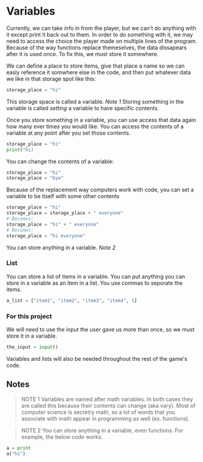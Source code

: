# Variables

Currently, we can take info in from the player, but we can't do anything with it except print it back out to them. In order to do something with it, we may need to access the choice the player made on multiple lines of the program. Because of the way functions replace themeselves, the data dissapears after it is used once. To fix this, we must store it somewhere.

We can define a place to store items, give that place a name so we can easly reference it somwhere else in the code, and then put whatever data we like in that storage spot like this:
```python
storage_place = "hi"
```
This storage space is called a variable. *Note 1* Storing something in the variable is called _setting_ a variable to have specific contents.

Once you store something in a variable, you can use access that data again how many ever times you would like. You can access the contents of a variable at any point after you set those contents.
```python
storage_place = "hi"
print("hi)
```

You can change the contents of a variable:
```python
storage_place = "hi"
storage_place = "bye"
```

Because of the replacement way computers work with code, you can set a variable to be itself with some other contents
```python
storage_place = "hi"
storage_place = storage_place + " everyone"
# Becomes:
storage_place = "hi" + " everyone"
# Becomes:
storage_place = "hi everyone"
```

You can store anything in a variable. *Note 2*


### List

You can store a list of items in a variable. You can put anything you can store in a variable as an item in a list. You use commas to seporate the items.

```python
a_list = ["item1", "item2", "item3", "item4", 5]
```




### For this project

We will need to use the input the user gave us more than once, so we must store it in a variable.

```Python
the_input = input()
```

Variables and lists will also be needed throughout the rest of the game's code.









## Notes
> NOTE 1
Variables are named after math variables. In both cases they are called this because their contents can change (aka vary).
Most of computer science is secretry math, so a lot of words that you associate with math appear in programming as well (ex. functions).

> NOTE 2
You can store anything in a variable, even functions. For example, the below code works.
```python
a = print
a("hi")
```
